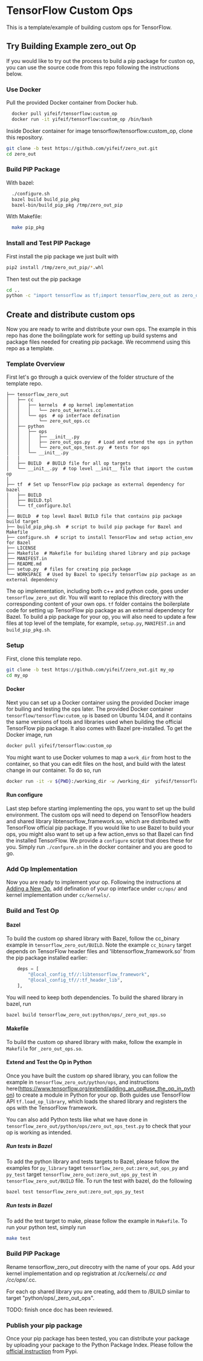 # TensorFlow Custom Ops
This is a template/example of building custom ops for TensorFlow.

## Try Building Example zero_out Op
If you would like to try out the process to build a pip package for custon op, you can use the source code from this repo following the instructions below.

### Use Docker
Pull the provided Docker container from Docker hub.

```bash
  docker pull yifeif/tensorflow:custom_op
  docker run -it yifeif/tensorflow:custom_op /bin/bash
```

Inside Docker container for image tensorflow/tensorflow:custom_op, clone this repository. 
```bash
git clone -b test https://github.com/yifeif/zero_out.git
cd zero_out
```

### Build PIP Package

With bazel:
```bash
  ./configure.sh
  bazel build build_pip_pkg
  bazel-bin/build_pip_pkg /tmp/zero_out_pip
```

With Makefile:
```bash
  make pip_pkg
```

### Install and Test PIP Package
First install the pip package we just built with
```bash
pip2 install /tmp/zero_out_pip/*.whl
```
Then test out the pip package
```bash
cd ..
python -c "import tensorflow as tf;import tensorflow_zero_out as zero_out_module;print(zero_out_module.zero_out([[1,2], [3,4]]).eval(session=tf.Session()))"
```

## Create and distribute custom ops
Now you are ready to write and distribute your own ops. The example in this repo has done the boilingplate work for setting up build systems and package files needed for creating pip package. We recommend using this repo as a template. 


### Template Overview
First let's go through a quick overview of the folder structure of the template repo.
```
├── tensorflow_zero_out
│   ├── cc
│   │   ├── kernels  # op kernel implementation
│   │   │   └── zero_out_kernels.cc
│   │   └── ops  # op interface defination
│   │       └── zero_out_ops.cc
│   ├── python
│   │   ├── ops
│   │   │   ├── __init__.py
│   │   │   ├── zero_out_ops.py   # Load and extend the ops in python
│   │   │   └── zero_out_ops_test.py  # tests for ops
│   │   └── __init__.py
|   |
│   ├── BUILD  # BUILD file for all op targets
│   └── __init__.py  # top level __init__ file that import the custom op
│
├── tf  # Set up TensorFlow pip package as external dependency for bazel
│   ├── BUILD
│   ├── BUILD.tpl
│   └── tf_configure.bzl
|
├── BUILD  # top level Bazel BUILD file that contains pip package build target
├── build_pip_pkg.sh  # script to build pip package for Bazel and Makefile
├── configure.sh  # script to install TensorFlow and setup action_env for Bazel
├── LICENSE
├── Makefile  # Makefile for building shared library and pip package
├── MANIFEST.in
├── README.md
├── setup.py  # files for creating pip package
└── WORKSPACE  # Used by Bazel to specify tensorflow pip package as an external dependency

```
The op implementation, including both c++ and python code, goes under `tensorflow_zero_out` dir. You will want to replace this directory with the corresponding content of your own ops. `tf` folder contains the boilerplate code for setting up TensorFlow pip package as an external dependency for Bazel. To build a pip package for your op, you will also need to update a few files at top level of the template, for example, `setup.py`, `MANIFEST.in` and `build_pip_pkg.sh`.

### Setup
First, clone this template repo.
```bash
git clone -b test https://github.com/yifeif/zero_out.git my_op
cd my_op
```

#### Docker
Next you can set up a Docker container using the provided Docker image for builing and testing the ops later. The provided Docker container `tensorflow/tensorflow:cutom_op` is based on Ubuntu 14.04, and it contains the same versions of tools and libraries used when building the official TensorFlow pip package. It also comes with Bazel pre-installed. To get the Docker image, run
```bash
docker pull yifeif/tensorflow:custom_op
```

You might want to use Docker volumes to map a `work_dir` from host to the container, so that you can edit files on the host, and build with the latest change in our container. To do so, run
```bash
docker run -it -v ${PWD}:/working_dir -w /working_dir  yifeif/tensorflow:custom_op
```

#### Run configure
Last step before starting implementing the ops, you want to set up the build environment. The custom ops will need to depend on TensorFlow headers and shared library libtensorflow_framework.so, which are distributed with TensorFlow official pip package. If you would like to use Bazel to build your ops, you might also want to set up a few action_envs so that Bazel can find the installed TensorFlow. We provide a `configure` script that does these for you. Simply run `./confgure.sh` in the docker container and you are good to go.


### Add Op Implementation
Now you are ready to implement your op. Following the instructions at [Adding a New Op](https://www.tensorflow.org/extend/adding_an_op), add defination of your op interface under `cc/ops/` and kernel implementation under `cc/kernels/`.


### Build and Test Op

#### Bazel
To build the custom op shared library with Bazel, follow the cc_binary example in `tensorflow_zero_out/BUILD`. Note the example `cc_binary` target depends on TensorFlow header files and 'libtensorflow_framework.so' from the pip package installed earlier:
```python
    deps = [
        "@local_config_tf//:libtensorflow_framework",
        "@local_config_tf//:tf_header_lib",
    ],
```

You will need to keep both dependencies. To build the shared library in bazel, run
```bash
bazel build tensorflow_zero_out:python/ops/_zero_out_ops.so
```

#### Makefile
To build the custom op shared library with make, follow the example in `Makefile` for `_zero_out_ops.so`.

#### Extend and Test the Op in Python
Once you have built the custom op shared library, you can follow the example in `tensorflow_zero_out/python/ops`, and instructions here(https://www.tensorflow.org/extend/adding_an_op#use_the_op_in_python) to create a module in Python for your op. Both guides use TensorFlow API `tf.load_op_library`, which loads the shared library and registers the ops with the TensorFlow framework.

You can also add Python tests like what we have done in `tensorflow_zero_out/python/ops/zero_out_ops_test.py` to check that your op is working as intended.


##### Run tests in Bazel
To add the python library and tests targets to Bazel, please follow the examples for `py_library` taget `tensorflow_zero_out:zero_out_ops_py` and `py_test` target `tensorflow_zero_out:zero_out_ops_py_test` in `tensorflow_zero_out/BUILD` file. To run the test with bazel, do the following

```bash
bazel test tensorflow_zero_out:zero_out_ops_py_test
```

##### Run tests in Bazel
To add the test target to make, please follow the example in `Makefile`. To run your python test, simply run
```bash
make test
```

### Build PIP Package


Rename tensorflow_zero_out direcotry with the name of your ops. Add your kernel implementation and op registration at <your op>/cc/kernels/*.cc and <your op>/cc/ops/*.cc.

For each op shared library you are creating, add them to <your op>/BUILD similar to target "python/ops/_zero_out_ops".
  
  TODO: finish once doc has been reviewed.


### Publish your pip package
Once your pip package has been tested, you can distribute your package by uploading your package to the Python Package Index. Please follow the [official instruction](https://packaging.python.org/tutorials/packaging-projects/#uploading-the-distribution-archives) from Pypi.


